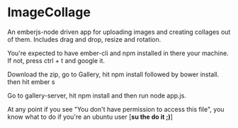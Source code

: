 # ImageCollage
An emberjs-node driven app for uploading images and creating collages out of them. Includes drag and drop, resize and rotation.

You're expected to have ember-cli and npm installed in there your machine. If not, press ctrl + t and google it.

Download the zip, go to Gallery, hit npm install followed by bower install. then hit ember s

Go to gallery-server, hit npm install and then run node app.js.

At any point if you see "You don't have permission to access this file", you know what to do if you're an ubuntu user [**su the do it ;)**]
